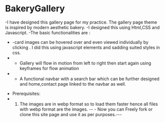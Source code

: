 # BakeryGallery

-I have designed this gallery page for my practice. The gallery page theme is inspired by modern aesthetic bakery.
-I designed this using Html,CSS and Javascript.
  -The basic functionalities are :
* -card images can be hovered over and even viewed individually by clicking . I did this using javascript elements and sadding suited styles in css.
* - Gallery will flow in motion from left to right then start again using keyframes for flow animation
* - A functional navbar with a search bar which can be further designed and home,contact page linked to the navbar as well.
- Prerequisites:
- 1. The images are in webp format so to load them faster hence all files with webp format are the images.
-- - Now you can Freely fork or clone this site page and use it as per purposes.---
